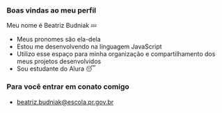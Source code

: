 ###  Boas vindas ao meu perfil

Meu nome é Beatriz Budniak   💤
- Meus pronomes são ela-dela
- Estou me desenvolvendo na línguagem JavaScript
-  Utilizo esse espaço para minha organização e compartilhamento dos meus projetos desenvolvidos
-  Sou estudante do Alura  😴


### Para você entrar em conato comigo


- beatriz.budniak@escola.pr.gov.br
